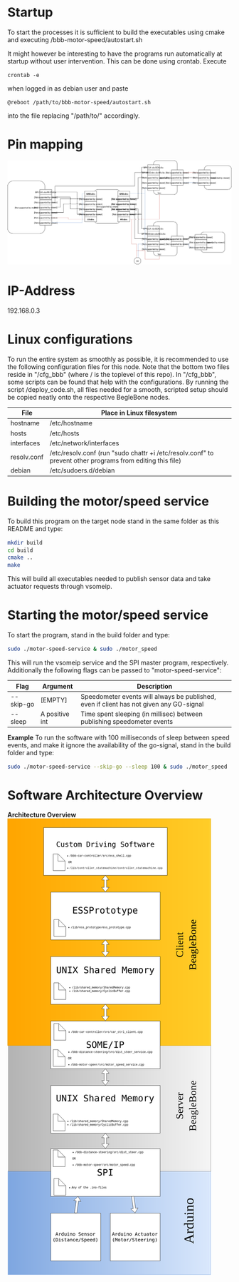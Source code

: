 # Startup

To start the processes it is sufficient to build the executables using cmake and executing /bbb-motor-speed/autostart.sh

It might however be interesting to have the programs run automatically at startup without user intervention. This can be done using crontab. Execute 
```
crontab -e
```
when logged in as debian user and paste 
```
@reboot /path/to/bbb-motor-speed/autostart.sh
```
into the file replacing "/path/to/" accordingly.

# Pin mapping
![Pin mapping](https://raw.githubusercontent.com/fhyy/MF2063-ESS-NW-CAR/master/resources/diagrams/motor-speed-node.svg?sanitize=true)

# IP-Address

192.168.0.3


# Linux configurations

To run the entire system as smoothly as possible, it is recommended to use the following configuration files for this node.
Note that the bottom two files reside in "/cfg_bbb" (where / is the toplevel of this repo). In "/cfg_bbb", some
scripts can be found that help with the configurations. By running the script /deploy_code.sh, all files needed
for a smooth, scripted setup should be copied neatly onto the respective BegleBone nodes.

| File          | Place in Linux filesystem
|---------------|---------------------------------------------------------------------------------------------------------
| hostname      | /etc/hostname
| hosts         | /etc/hosts
| interfaces    | /etc/network/interfaces
| resolv.conf   | /etc/resolv.conf (run "sudo chattr +i /etc/resolv.conf" to prevent other programs from editing this file)
| debian        | /etc/sudoers.d/debian

# Building the motor/speed service

To build this program on the target node stand in the same folder as this README and type:
```bash
mkdir build
cd build
cmake ..
make
```

This will build all executables needed to publish sensor data and take actuator requests through vsomeip.

# Starting the motor/speed service
To start the program, stand in the build folder and type:
```bash
sudo ./motor-speed-service & sudo ./motor_speed
```

This will run the vsomeip service and the SPI master program, respectively.
Additionally the following flags can be passed to "motor-speed-service":

| Flag           | Argument        |Description
|----------------|-----------------|-----------------------------------------------------------------------------------------------
| --skip-go      | [EMPTY]         | Speedometer events will always be published, even if client has not given any GO-signal
| --sleep        | A positive int  | Time spent sleeping (in millisec) between publishing speedometer events

**Example**
To run the software with 100 milliseconds of sleep between speed events, and
make it ignore the availability of the go-signal, stand in the build folder and type:
```bash
sudo ./motor-speed-service --skip-go --sleep 100 & sudo ./motor_speed
```

# Software Architecture Overview
**Architecture Overview**  
![Architecture Overview](../figures/software_architecture_bbb_files.png)
